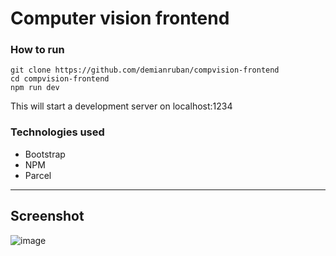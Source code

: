 # Computer vision frontend

### How to run
```
git clone https://github.com/demianruban/compvision-frontend
cd compvision-frontend
npm run dev
```

This will start a development server on localhost:1234

### Technologies used
- Bootstrap
- NPM
- Parcel
<hr>

## Screenshot
![image](https://user-images.githubusercontent.com/48176400/172941923-6111af46-8399-493b-b9ae-f5f7e40cb5bd.png)


